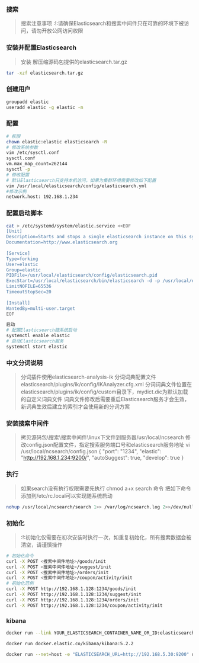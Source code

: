 
### 搜索
> 搜索注意事项
> :!:请确保Elasticsearch和搜索中间件只在可靠的环境下被访问，请勿开放公网访问权限

### 安装并配置Elasticsearch
> 安装
> 解压缩源码包提供的elasticsearch.tar.gz

```bash
tar -xzf elasticsearch.tar.gz
```
 
### 创建用户
```bash
groupadd elastic
useradd elastic -g elastic -m
```

### 配置 
```bash
# 权限
chown elastic:elastic elasticsearch -R
# 修改系统参数
vim /etc/sysctl.conf
sysctl.conf
vm.max_map_count=262144
sysctl -p
# 修改配置
# 默认Elasticsearch只支持本机访问，如果为集群环境需要修改如下配置
vim /usr/local/elasticsearch/config/elasticsearch.yml
#修改示例
network.host: 192.168.1.234
```
 
### 配置启动脚本
```bash
cat > /etc/systemd/system/elastic.service <<EOF
[Unit]
Description=Starts and stops a single elasticsearch instance on this system
Documentation=http://www.elasticsearch.org
 
[Service]
Type=forking
User=elastic
Group=elastic
PIDFile=/usr/local/elasticsearch/config/elasticsearch.pid
ExecStart=/usr/local/elasticsearch/bin/elasticsearch -d -p /usr/local/elasticsearch/config/elasticsearch.pid
LimitNOFILE=65536
TimeoutStopSec=20
 
[Install]
WantedBy=multi-user.target
EOF
```

```bash
启动
# 配置Elasticsearch随系统启动
systemctl enable elastic
# 启动Elasticsearch服务
systemctl start elastic
```

### 中文分词说明
> 分词插件使用elasticsearch-analysis-ik
> 分词词典配置文件elasticsearch/plugins/ik/config/IKAnalyzer.cfg.xml
> 分词词典文件位置在elasticsearch/plugins/ik/config/custom目录下，mydict.dic为默认加载的自定义词典文件
> 词典文件修改后需要重启Elasticsearch服务才会生效，新词典生效后建立的索引才会使用新的分词方案

### 安装搜索中间件
> 拷贝源码包\搜索\搜索中间件\linux下文件到服务器/usr/local/ncsearch
> 修改config.json配置文件，指定搜索服务端口号和elasticsearch服务地址
> vi /usr/local/ncsearch/config.json
> {
>   "port": "1234",
>   "elastic": "http://192.168.1.234:9200/",
>   "autoSuggest": true,
>   "develop": true
> }

### 执行
> 如果search没有执行权限需要先执行 chmod a+x search 命令
> 把如下命令添加到/etc/rc.local可以实现随系统启动
```bash
nohup /usr/local/ncsearch/search 1>> /var/log/ncsearch.log 2>>/dev/null &
```

### 初始化
> :!:初始化仅需要在初次安装时执行一次，如重复初始化，所有搜索数据会被清空，请谨慎操作
```bash
# 初始化命令
curl -X POST <搜索中间件地址>/goods/init
curl -X POST <搜索中间件地址>/suggest/init
curl -X POST <搜索中间件地址>/orders/init
curl -X POST <搜索中间件地址>/coupon/activity/init
# 初始化范例
curl -X POST http://192.168.1.128:1234/goods/init
curl -X POST http://192.168.1.128:1234/suggest/init
curl -X POST http://192.168.1.128:1234/orders/init
curl -X POST http://192.168.1.128:1234/coupon/activity/init
```

### kibana
```bash
docker run --link YOUR_ELASTICSEARCH_CONTAINER_NAME_OR_ID:elasticsearch -p 5601:5601 {docker-repo}:{version}

docker run docker.elastic.co/kibana/kibana:5.2.2

docker run --net=host -e "ELASTICSEARCH_URL=http://192.168.5.30:9200" docker.elastic.co/kibana/kibana:5.2.2
```
